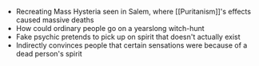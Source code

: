 * Recreating Mass Hysteria seen in Salem, where [[Puritanism]]'s effects caused massive deaths
* How could ordinary people go on a yearslong witch-hunt
* Fake psychic pretends to pick up on spirit that doesn't actually exist
* Indirectly convinces people that certain sensations were because of a dead person's spirit